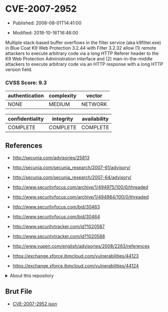 # CVE-2007-2952

- Published: 2008-08-01T14:41:00

- Modified: 2018-10-16T16:46:00

Multiple stack-based buffer overflows in the filter service (aka k9filter.exe) in Blue Coat K9 Web Protection 3.2.44 with Filter 3.2.32 allow (1) remote attackers to execute arbitrary code via a long HTTP Referer header to the K9 Web Protection Administration interface and (2) man-in-the-middle attackers to execute arbitrary code via an HTTP response with a long HTTP version field.

### CVSS Score: **9.3**

| authentication | complexity | vector |
| --- | --- | --- |
| NONE | MEDIUM | NETWORK |

| confidentiality | integrity | availability |
| --- | --- | --- |
| COMPLETE | COMPLETE | COMPLETE |

## References

* http://secunia.com/advisories/25813

* http://secunia.com/secunia_research/2007-61/advisory/

* http://secunia.com/secunia_research/2007-64/advisory/

* http://www.securityfocus.com/archive/1/494975/100/0/threaded

* http://www.securityfocus.com/archive/1/494984/100/0/threaded

* http://www.securityfocus.com/bid/30463

* http://www.securityfocus.com/bid/30464

* http://www.securitytracker.com/id?1020587

* http://www.securitytracker.com/id?1020588

* http://www.vupen.com/english/advisories/2008/2263/references

* https://exchange.xforce.ibmcloud.com/vulnerabilities/44123

* https://exchange.xforce.ibmcloud.com/vulnerabilities/44124

<details>
<summary>About this repository</summary> 

  This repository is part of the project [Live Hack CVE](https://github.com/Live-Hack-CVE). Main website can be found [www.live-hack.org](https://www.live-hack.org) 
  
  Made by [Sn0wAlice](https://github.com/Sn0wAlice) for the people that care about security and need to have a feed of the latest CVEs. Hope you enjoy it, don't forget to star the repo and follow me on [Twitter](https://twitter.com/Sn0wAlice) and [Github](https://github.com/Sn0wAlice). And that is my [personnal website](https://www.alice-snow.me/)

  - [Home Page](https://github.com/Live-Hack-CVE)
  - [Framework](https://github.com/Live-Hack-CVE/cve-framework)
  - [CVE database](https://github.com/Live-Hack-CVE/full_database)
  - [Changelog](https://github.com/Live-Hack-CVE/Changelog)
</details>

## Brut File

* [CVE-2007-2952.json](https://raw.githubusercontent.com/Live-Hack-CVE/full_database/main/cves/2007/CVE-2007-2952.json)

